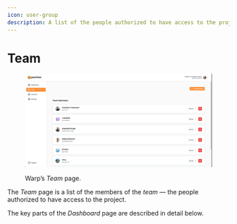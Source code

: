 ```yaml
---
icon: user-group
description: A list of the people authorized to have access to the project.
---
```


# Team

<figure><img src="../../.gitbook/assets/team.png" alt=""><figcaption><p>Warp’s <em>Team</em> page.</p></figcaption></figure>

The _Team_ page is a list of the members of the _team_ — the people authorized to have access to the project.

The key parts of the _Dashboard_ page are described in detail below.
